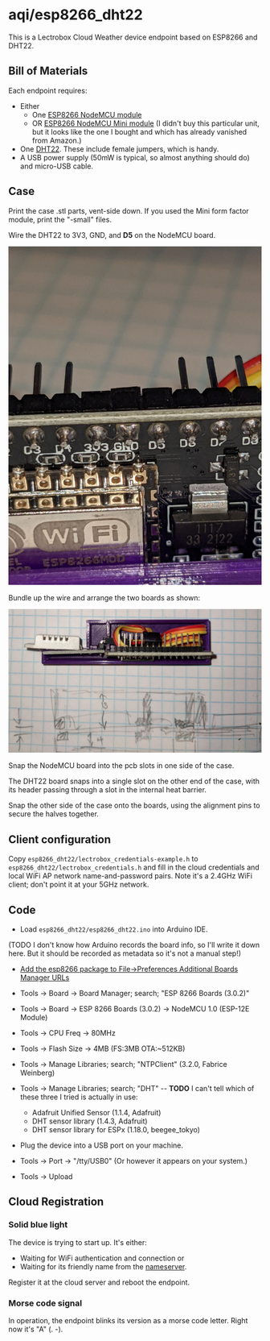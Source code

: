 # aqi/esp8266_dht22
This is a Lectrobox Cloud Weather device endpoint based on ESP8266 and DHT22.

## Bill of Materials

Each endpoint requires:

* Either
  * One [ESP8266 NodeMCU module](https://smile.amazon.com/dp/B081CSJV2V)
  * OR [ESP8266 NodeMCU Mini module](https://smile.amazon.com/dp/B08ZY7Q7TW)
 (I didn't buy this particular unit, but it looks like the one I bought and
 which has already vanished from Amazon.)
* One [DHT22](https://smile.amazon.com/dp/B07WP4VZTH?psc=1&ref=ppx_yo2_dt_b_product_details). These include female jumpers, which is handy.
* A USB power supply (50mW is typical, so almost anything should do) and micro-USB cable.

## Case

Print the case .stl parts, vent-side down.
If you used the Mini form factor module, print the "-small" files.

Wire the DHT22 to 3V3, GND, and **D5** on the NodeMCU board.

![DHT22 connections on NodeMCU board](images/connections.jpg?raw=true)

Bundle up the wire and arrange the two boards as shown:

![Packaging of boards into case](images/packaging.jpg?raw=true)

Snap the NodeMCU board into the pcb slots in one side of the case.

The DHT22 board snaps into a single slot on the other end of the case,
with its header passing through a slot in the internal heat barrier.

Snap the other side of the case onto the boards, using the alignment pins
to secure the halves together.

## Client configuration

Copy `esp8266_dht22/lectrobox_credentials-example.h`
to `esp8266_dht22/lectrobox_credentials.h`
and fill in the cloud credentials and local
WiFi AP network name-and-password pairs.
Note it's a 2.4GHz WiFi client; don't point it at your 5GHz network.

## Code

* Load `esp8266_dht22/esp8266_dht22.ino` into Arduino IDE.

(TODO I don't know how Arduino records the board info, so I'll write it down
here. But it should be recorded as metadata so it's not a manual step!)

* [Add the esp8266 package to File->Preferences Additional Boards Manager URLs](https://create.arduino.cc/projecthub/harshmangukiya/how-to-program-esp8266-with-arduino-uno-efb05f)
* Tools -> Board -> Board Manager; search; "ESP 8266 Boards (3.0.2)"
* Tools -> Board -> ESP 8266 Boards (3.0.2) -> NodeMCU 1.0 (ESP-12E Module)
* Tools -> CPU Freq -> 80MHz
* Tools -> Flash Size -> 4MB (FS:3MB OTA:~512KB)

* Tools -> Manage Libraries; search; "NTPClient" (3.2.0, Fabrice Weinberg)
* Tools -> Manage Libraries; search; "DHT" -- **TODO** I can't tell which of these three I tried is actually in use:

    * Adafruit Unified Sensor (1.1.4, Adafruit)
    * DHT sensor library (1.4.3, Adafruit)
    * DHT sensor library for ESPx (1.18.0, beegee_tokyo)

* Plug the device into a USB port on your machine.
* Tools -> Port -> "/tty/USB0" (Or however it appears on your system.)
* Tools -> Upload

## Cloud Registration

### Solid blue light

The device is trying to start up. It's either:

* Waiting for WiFi authentication and connection or
* Waiting for its friendly name from the
[nameserver](https://airquality.circlemud.org/recent_lookups).

Register it at the cloud server and reboot the endpoint.

### Morse code signal

In operation, the endpoint blinks its version as a morse code letter.
Right now it's "A" (. -).

## 
